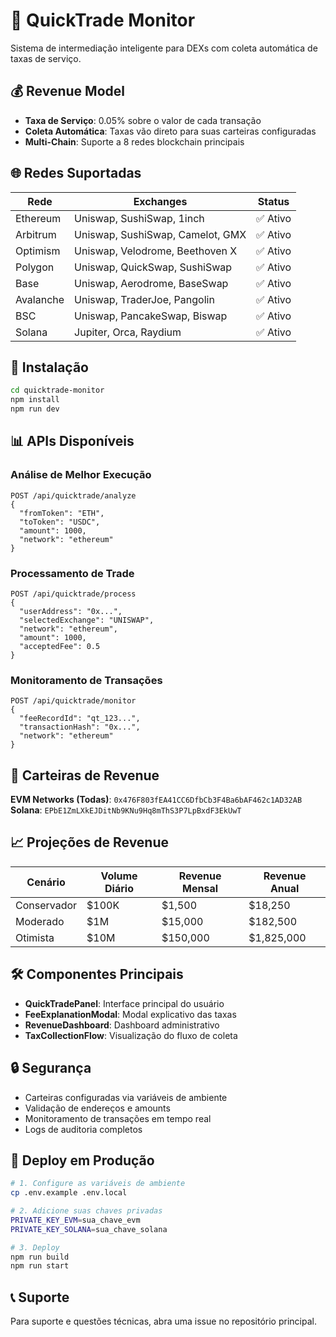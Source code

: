 # 🚀 QuickTrade Monitor

Sistema de intermediação inteligente para DEXs com coleta automática de taxas de serviço.

## 💰 Revenue Model

- **Taxa de Serviço**: 0.05% sobre o valor de cada transação
- **Coleta Automática**: Taxas vão direto para suas carteiras configuradas
- **Multi-Chain**: Suporte a 8 redes blockchain principais

## 🌐 Redes Suportadas

| Rede | Exchanges | Status |
|------|-----------|---------|
| Ethereum | Uniswap, SushiSwap, 1inch | ✅ Ativo |
| Arbitrum | Uniswap, SushiSwap, Camelot, GMX | ✅ Ativo |
| Optimism | Uniswap, Velodrome, Beethoven X | ✅ Ativo |
| Polygon | Uniswap, QuickSwap, SushiSwap | ✅ Ativo |
| Base | Uniswap, Aerodrome, BaseSwap | ✅ Ativo |
| Avalanche | Uniswap, TraderJoe, Pangolin | ✅ Ativo |
| BSC | Uniswap, PancakeSwap, Biswap | ✅ Ativo |
| Solana | Jupiter, Orca, Raydium | ✅ Ativo |

## 🔧 Instalação

```bash
cd quicktrade-monitor
npm install
npm run dev
```

## 📊 APIs Disponíveis

### Análise de Melhor Execução
```
POST /api/quicktrade/analyze
{
  "fromToken": "ETH",
  "toToken": "USDC", 
  "amount": 1000,
  "network": "ethereum"
}
```

### Processamento de Trade
```
POST /api/quicktrade/process
{
  "userAddress": "0x...",
  "selectedExchange": "UNISWAP",
  "network": "ethereum",
  "amount": 1000,
  "acceptedFee": 0.5
}
```

### Monitoramento de Transações
```
POST /api/quicktrade/monitor
{
  "feeRecordId": "qt_123...",
  "transactionHash": "0x...",
  "network": "ethereum"
}
```

## 💼 Carteiras de Revenue

**EVM Networks (Todas)**: `0x476F803fEA41CC6DfbCb3F4Ba6bAF462c1AD32AB`
**Solana**: `EPbE1ZmLXkEJDitNb9KNu9Hq8mThS3P7LpBxdF3EkUwT`

## 📈 Projeções de Revenue

| Cenário | Volume Diário | Revenue Mensal | Revenue Anual |
|---------|---------------|----------------|---------------|
| Conservador | $100K | $1,500 | $18,250 |
| Moderado | $1M | $15,000 | $182,500 |
| Otimista | $10M | $150,000 | $1,825,000 |

## 🛠️ Componentes Principais

- **QuickTradePanel**: Interface principal do usuário
- **FeeExplanationModal**: Modal explicativo das taxas
- **RevenueDashboard**: Dashboard administrativo
- **TaxCollectionFlow**: Visualização do fluxo de coleta

## 🔒 Segurança

- Carteiras configuradas via variáveis de ambiente
- Validação de endereços e amounts
- Monitoramento de transações em tempo real
- Logs de auditoria completos

## 🚀 Deploy em Produção

```bash
# 1. Configure as variáveis de ambiente
cp .env.example .env.local

# 2. Adicione suas chaves privadas
PRIVATE_KEY_EVM=sua_chave_evm
PRIVATE_KEY_SOLANA=sua_chave_solana

# 3. Deploy
npm run build
npm run start
```

## 📞 Suporte

Para suporte e questões técnicas, abra uma issue no repositório principal.
